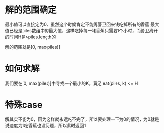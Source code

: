 # 解的范围确定
最小值可以直接定为0，虽然这个时候肯定不能再警卫回来钱吃掉所有的香蕉
最大值已经是piles数组中的最大值，这样吃掉每一堆香蕉只需要1个小时，而警卫离开的时间H是>piles.length的

解的范围就是[0, max(piles)]

# 如何求解

我们要在[0, max(piles)]中寻找一个最小的K，满足 eat(piles, k) <= H

# 特殊case
解其实不能为0，因为这样就永远吃不完了，所以要处理一下为0的情况，为0就是说速度为1吃香蕉也没问题，所以此时返回1
